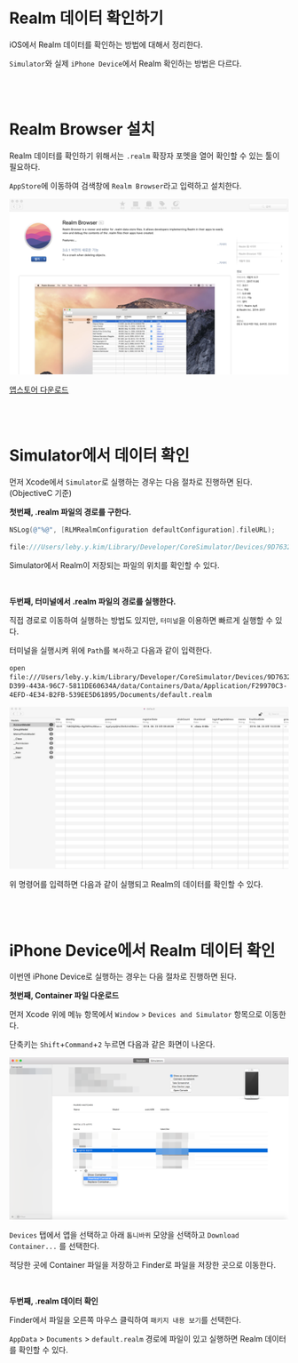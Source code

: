 # Realm 데이터 확인하기

iOS에서 Realm 데이터를 확인하는 방법에 대해서 정리한다.

`Simulator`와 실제 `iPhone Device`에서 Realm 확인하는 방법은 다르다.

<br />

<br />

# Realm Browser 설치

Realm 데이터를 확인하기 위해서는 `.realm` 확장자 포멧을 열어 확인할 수 있는 툴이 필요하다.

`AppStore`에 이동하여 검색창에 `Realm Browser`라고 입력하고 설치한다.

![RealmBrowser](../resources/RealmBrowser.png)

[앱스토어 다운로드](https://itunes.apple.com/kr/app/realm-browser/id1007457278?mt=12)

<br />

<br />

# Simulator에서 데이터 확인

먼저 Xcode에서 `Simulator`로 실행하는 경우는 다음 절차로 진행하면 된다. (ObjectiveC 기준)

**첫번째, .realm 파일의 경로를 구한다.**

~~~objective-c
NSLog(@"%@", [RLMRealmConfiguration defaultConfiguration].fileURL);
~~~

~~~~objective-c
file:///Users/leby.y.kim/Library/Developer/CoreSimulator/Devices/9D76320B-D399-443A-96C7-5811DE60634A/data/Containers/Data/Application/F29970C3-4EFD-4E34-B2FB-539EE5D61895/Documents/default.realm
~~~~

Simulator에서 Realm이 저장되는 파일의 위치를 확인할 수 있다.

<br />

**두번째, 터미널에서 .realm 파일의 경로를 실행한다.**

직접 경로로 이동하여 실행하는 방법도 있지만, `터미널`을 이용하면 빠르게 실행할 수 있다.

터미널을 실행시켜 위에 `Path`를 `복사`하고 다음과 같이 입력한다.

~~~objc
open file:///Users/leby.y.kim/Library/Developer/CoreSimulator/Devices/9D76320B-D399-443A-96C7-5811DE60634A/data/Containers/Data/Application/F29970C3-4EFD-4E34-B2FB-539EE5D61895/Documents/default.realm
~~~

![OpenRealm](../resources/OpenRealm.png)

위 명령어를 입력하면 다음과 같이 실행되고 Realm의 데이터를 확인할 수 있다.

<br />

<br />

# iPhone Device에서 Realm 데이터 확인

이번엔 iPhone Device로 실행하는 경우는 다음 절차로 진행하면 된다.

**첫번째, Container 파일 다운로드**

먼저 Xcode 위에 메뉴 항목에서 `Window` > `Devices and Simulator` 항목으로 이동한다.

단축키는 `Shift`+`Command`+`2` 누르면 다음과 같은 화면이 나온다.

![DevicesAndSimulator](../resources/DevicesAndSimulator.png)

`Devices` 탭에서 앱을 선택하고 아래 `톱니바퀴` 모양을 선택하고 `Download Container...`  를 선택한다.

적당한 곳에 Container 파일을 저장하고 Finder로 파일을 저장한 곳으로 이동한다.

<br />

**두번째, .realm 데이터 확인**

Finder에서 파일을 오른쪽 마우스 클릭하여 `패키지 내용 보기`를 선택한다.

`AppData` > `Documents` > `default.realm` 경로에 파일이 있고 실행하면 Realm 데이터를 확인할 수 있다.

 